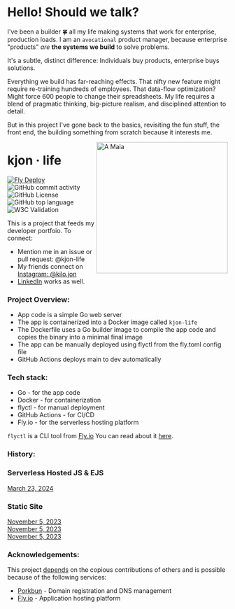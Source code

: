 

# Hello! Should we talk?


I've been a builder 🍀 all my life making systems that work for enterprise, production loads. I am an `avocational` product manager, because enterprise "products" _are_ **the systems we build** to solve problems.

It's a subtle, distinct difference: Individuals buy products, enterprise buys solutions. 

Everything we build has far-reaching effects. That nifty new feature might require re-training hundreds of employees. That data-flow optimization? Might force 600 people to change their spreadsheets. My life requires a blend of pragmatic thinking, big-picture realism, and disciplined attention to detail.

But in this project I've gone back to the basics, revisiting the fun stuff, the front end, the building something from scratch because it interests me.

<img align="right" width="300" src="https://user-images.githubusercontent.com/76539355/214731371-78cb7bcb-996d-4108-9872-7af758ed5647.png" alt="A Maia">



# kjon &middot; life  
[![Fly Deploy](https://github.com/kjon-life/kjon-life/actions/workflows/fly.yml/badge.svg)](https://github.com/kjon-life/kjon-life/actions/workflows/fly.yml) 
 ![GitHub commit activity](https://img.shields.io/github/commit-activity/y/kjon-life/kjon-life) 
 ![GitHub License](https://img.shields.io/github/license/kjon-life/kjon-life)
 ![GitHub top language](https://img.shields.io/github/languages/top/kjon-life/kjon-life)
 ![W3C Validation](https://img.shields.io/w3c-validation/html?targetUrl=https%3A%2F%2Fkjon.life) 
 
This is a project that feeds my developer portfoio. To connect:  
- Mention me in an issue or pull request: @kjon-life  
- My friends connect on [Instagram: @kilo.jon](https://www.instagram.com/kilo.jon/)   
- [LinkedIn](https://www.linkedin.com/in/jonhwilliams) works as well.


### Project Overview:
* App code is a simple Go web server 
* The app is containerized into a Docker image called `kjon-life` 
* The Dockerfile uses a Go builder image to compile the app code and copies the binary into a minimal final image
* The app can be manually deployed using flyctl from the fly.toml config file
* GitHub Actions deploys main to dev automatically

### Tech stack:
* Go - for the app code
* Docker - for containerization
* flyctl - for manual deployment
* GitHub Actions - for CI/CD
* Fly.io - for the serverless hosting platform

```flyctl``` is a CLI tool from [Fly.io](http://fly.io)
You can read about it [here](https://fly.io/docs/hands-on/).

### History:  
### Serverless Hosted JS & EJS
[March 23, 2024](2024-03-23-20-42-51.png)  
### Static Site 
[November 5, 2023](2023-11-06-00-36-15.png)  
[November 5, 2023](2023-11-05-23-08-50.png)  
[November 5, 2023](2023-11-05-21-59-08.png)  

### Acknowledgements:

This project [depends](https://github.com/kjon-life/kjon-life/network/dependencies) on the copious contributions of others and is possible because of the following services:

- [Porkbun](https://porkbun.com/) - Domain registration and DNS management
- [Fly.io](https://fly.io/) - Application hosting platform

